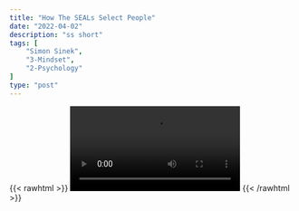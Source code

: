 ```yaml
---
title: "How The SEALs Select People"
date: "2022-04-02"
description: "ss short"
tags: [
    "Simon Sinek",
    "3-Mindset",
    "2-Psychology"
]
type: "post"
---
```

{{< rawhtml >}}
    <video width="auto" height="auto" controls>
        <source src="https://clips.dev00ps.com/Simon%20Sinek/Only%20these%20types%20of%20people%20become%20a%20SEAL.%20shorts.mp4" type="video/mp4"> 
    </video>
{{< /rawhtml >}}